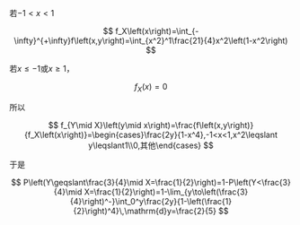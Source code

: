 若$-1<x<1$

$$
f_X\left(x\right)=\int_{-\infty}^{+\infty}f\left(x,y\right)=\int_{x^2}^1\frac{21}{4}x^2\left(1-x^2\right)
$$

若$x\leqslant-1$或$x\geqslant1$，

$$
f_X\left(x\right)=0
$$

所以

$$
f_{Y\mid X}\left(y\mid x\right)=\frac{f\left(x,y\right)}{f_X\left(x\right)}=\begin{cases}\frac{2y}{1-x^4},-1<x<1,x^2\leqslant y\leqslant1\\0,其他\end{cases}
$$

于是

$$
P\left(Y\geqslant\frac{3}{4}\mid X=\frac{1}{2}\right)=1-P\left(Y<\frac{3}{4}\mid X=\frac{1}{2}\right)=1-\lim_{y\to\left(\frac{3}{4}\right)^-}\int_0^y\frac{2y}{1-\left(\frac{1}{2}\right)^4}\,\mathrm{d}y=\frac{2}{5}
$$
